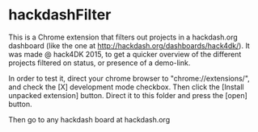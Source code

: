 # hackdashFilter

This is a Chrome extension that filters out projects in a hackdash.org dashboard (like the one at http://hackdash.org/dashboards/hack4dk/). It was made @ hack4DK 2015, to get a quicker overview of the different projects filtered on status, or presence of a demo-link.

In order to test it, direct your chrome browser to "chrome://extensions/", and check the [X] development mode checkbox. Then click the [Install unpacked extension] button. Direct it to this folder and press the [open] button.

Then go to any hackdash board at hackdash.org
